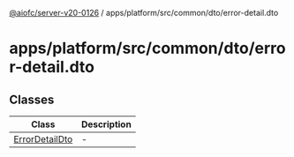 [@aiofc/server-v20-0126](../../../../../../index.md) / apps/platform/src/common/dto/error-detail.dto

# apps/platform/src/common/dto/error-detail.dto

## Classes

| Class | Description |
| ------ | ------ |
| [ErrorDetailDto](classes/ErrorDetailDto.md) | - |

